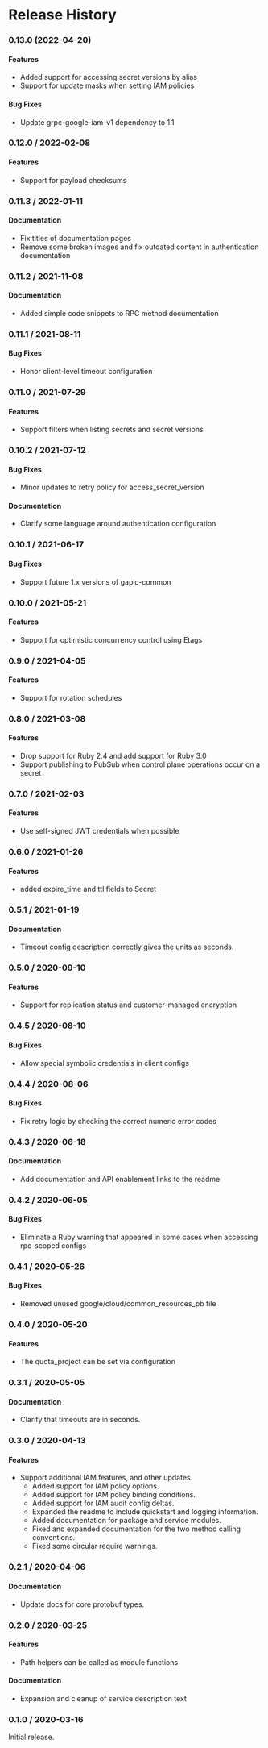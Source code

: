 # Release History

### 0.13.0 (2022-04-20)

#### Features

* Added support for accessing secret versions by alias
* Support for update masks when setting IAM policies
#### Bug Fixes

* Update grpc-google-iam-v1 dependency to 1.1

### 0.12.0 / 2022-02-08

#### Features

* Support for payload checksums

### 0.11.3 / 2022-01-11

#### Documentation

* Fix titles of documentation pages
* Remove some broken images and fix outdated content in authentication documentation

### 0.11.2 / 2021-11-08

#### Documentation

* Added simple code snippets to RPC method documentation

### 0.11.1 / 2021-08-11

#### Bug Fixes

* Honor client-level timeout configuration

### 0.11.0 / 2021-07-29

#### Features

* Support filters when listing secrets and secret versions

### 0.10.2 / 2021-07-12

#### Bug Fixes

* Minor updates to retry policy for access_secret_version

#### Documentation

* Clarify some language around authentication configuration

### 0.10.1 / 2021-06-17

#### Bug Fixes

* Support future 1.x versions of gapic-common

### 0.10.0 / 2021-05-21

#### Features

* Support for optimistic concurrency control using Etags

### 0.9.0 / 2021-04-05

#### Features

* Support for rotation schedules

### 0.8.0 / 2021-03-08

#### Features

* Drop support for Ruby 2.4 and add support for Ruby 3.0
* Support publishing to PubSub when control plane operations occur on a secret

### 0.7.0 / 2021-02-03

#### Features

* Use self-signed JWT credentials when possible

### 0.6.0 / 2021-01-26

#### Features

* added expire_time and ttl fields to Secret

### 0.5.1 / 2021-01-19

#### Documentation

* Timeout config description correctly gives the units as seconds.

### 0.5.0 / 2020-09-10

#### Features

* Support for replication status and customer-managed encryption

### 0.4.5 / 2020-08-10

#### Bug Fixes

* Allow special symbolic credentials in client configs

### 0.4.4 / 2020-08-06

#### Bug Fixes

* Fix retry logic by checking the correct numeric error codes

### 0.4.3 / 2020-06-18

#### Documentation

* Add documentation and API enablement links to the readme

### 0.4.2 / 2020-06-05

#### Bug Fixes

* Eliminate a Ruby warning that appeared in some cases when accessing rpc-scoped configs

### 0.4.1 / 2020-05-26

#### Bug Fixes

* Removed unused google/cloud/common_resources_pb file

### 0.4.0 / 2020-05-20

#### Features

* The quota_project can be set via configuration

### 0.3.1 / 2020-05-05

#### Documentation

* Clarify that timeouts are in seconds.

### 0.3.0 / 2020-04-13

#### Features

* Support additional IAM features, and other updates.
  * Added support for IAM policy options.
  * Added support for IAM policy binding conditions.
  * Added support for IAM audit config deltas.
  * Expanded the readme to include quickstart and logging information.
  * Added documentation for package and service modules.
  * Fixed and expanded documentation for the two method calling conventions.
  * Fixed some circular require warnings.

### 0.2.1 / 2020-04-06

#### Documentation

* Update docs for core protobuf types.

### 0.2.0 / 2020-03-25

#### Features

* Path helpers can be called as module functions

#### Documentation

* Expansion and cleanup of service description text

### 0.1.0 / 2020-03-16

Initial release.
